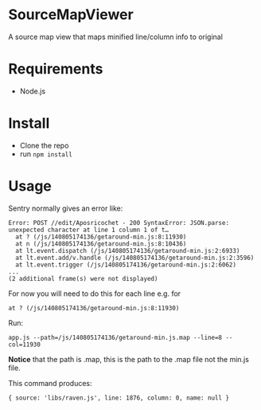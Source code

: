 SourceMapViewer
===============

A source map view that maps minified line/column info to original

Requirements
=============
* Node.js

Install
========
* Clone the repo
* run ```npm install```

Usage
=======

Sentry normally gives an error like:
```
Error: POST //edit/Aposricochet - 200 SyntaxError: JSON.parse: unexpected character at line 1 column 1 of t…
  at ? (/js/140805174136/getaround-min.js:8:11930)
  at n (/js/140805174136/getaround-min.js:8:10436)
  at lt.event.dispatch (/js/140805174136/getaround-min.js:2:6933)
  at lt.event.add/v.handle (/js/140805174136/getaround-min.js:2:3596)
  at lt.event.trigger (/js/140805174136/getaround-min.js:2:6062)
...
(2 additional frame(s) were not displayed)
```

For now you will need to do this for each line e.g. for
```
at ? (/js/140805174136/getaround-min.js:8:11930)
```
Run:
```
app.js --path=/js/140805174136/getaround-min.js.map --line=8 --col=11930
```
**Notice** that the path is .map, this is the path to the .map file not the min.js file.

This command produces:
```
{ source: 'libs/raven.js', line: 1876, column: 0, name: null }
```
